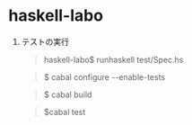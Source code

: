 haskell-labo
============


1. テストの実行

   > haskell-labo$ runhaskell test/Spec.hs

   > $ cabal configure --enable-tests

   > $ cabal build

   > $cabal test


